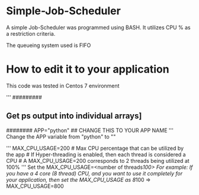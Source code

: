 # Simple-Job-Scheduler

A simple Job-Scheduler was programmed using BASH. It utilizes CPU % as a restriction criteria. 

The queueing system used is FIFO

# How to edit it to your application
This code was tested in Centos 7 environment

'''
  #########
  ## Get ps output into individual arrays]
  ########
  APP="python"   ## CHANGE THIS TO YOUR APP NAME
'''
Change the APP variable from "python" to "_<your app name>_"
  
'''
  MAX_CPU_USAGE=200		# Max CPU percentage that can be utilized by the app
				              # If Hyper-threading is enabled, then each thread is considered a CPU
				              # A MAX_CPU_USAGE=200 corresponds to 2 threads being utilized at 100% 
'''
Set the MAX_CPU_USAGE=<number of threads*100>
  _For example_: If you have a 4 core (8 thread) CPU, and you want to use it completely for your application, then set the MAX_CPU_USAGE as 8*100 =>  MAX_CPU_USAGE=800
